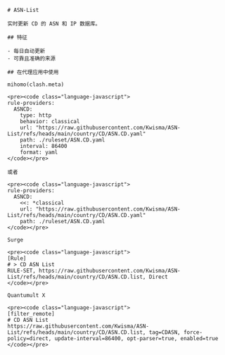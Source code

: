 
    # ASN-List
    
    实时更新 CD 的 ASN 和 IP 数据库。
    
    ## 特征
    
    - 每日自动更新
    - 可靠且准确的来源
    
    ## 在代理应用中使用
    
    mihomo(clash.meta)
   
    <pre><code class="language-javascript">
    rule-providers:
      ASNCD:
        type: http
        behavior: classical
        url: "https://raw.githubusercontent.com/Kwisma/ASN-List/refs/heads/main/country/CD/ASN.CD.yaml"
        path: ./ruleset/ASN.CD.yaml
        interval: 86400
        format: yaml
    </code></pre>

    或者

    <pre><code class="language-javascript">
    rule-providers:
      ASNCD:
        <<: *classical
        url: "https://raw.githubusercontent.com/Kwisma/ASN-List/refs/heads/main/country/CD/ASN.CD.yaml"
        path: ./ruleset/ASN.CD.yaml
    </code></pre>
    
    Surge
    
    <pre><code class="language-javascript">
    [Rule]
    # > CD ASN List
    RULE-SET, https://raw.githubusercontent.com/Kwisma/ASN-List/refs/heads/main/country/CD/ASN.CD.list, Direct
    </code></pre>
    
    Quantumult X
    
    <pre><code class="language-javascript">
    [filter_remote]
    # CD ASN List
    https://raw.githubusercontent.com/Kwisma/ASN-List/refs/heads/main/country/CD/ASN.CD.list, tag=CDASN, force-policy=direct, update-interval=86400, opt-parser=true, enabled=true
    </code></pre>
    